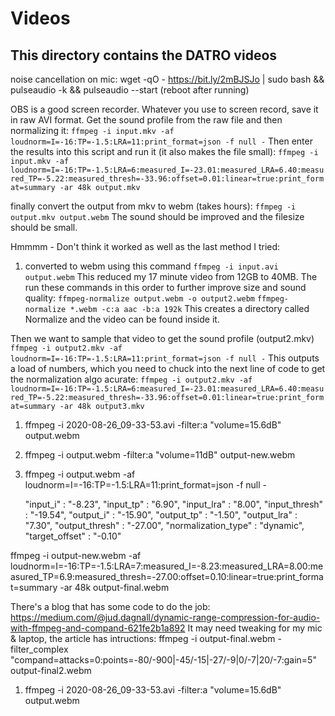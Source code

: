 # Videos

## This directory contains the DATRO videos

noise cancellation on mic: wget -qO - https://bit.ly/2mBJSJo | sudo bash && pulseaudio -k && pulseaudio --start
(reboot after running)

OBS is a good screen recorder. Whatever you use to screen record, save it in raw AVI format.
Get the sound profile from the raw file and then normalizing it:
`ffmpeg -i input.mkv -af loudnorm=I=-16:TP=-1.5:LRA=11:print_format=json -f null -`
Then enter the results into this script and run it (it also makes the file small):
`ffmpeg -i input.mkv -af loudnorm=I=-16:TP=-1.5:LRA=6:measured_I=-23.01:measured_LRA=6.40:measured_TP=-5.22:measured_thresh=-33.96:offset=0.01:linear=true:print_format=summary -ar 48k output.mkv`

finally convert the output from mkv to webm (takes hours): `ffmpeg -i output.mkv output.webm`
The sound should be improved and the filesize should be small.

Hmmmm - Don't think it worked as well as the last method I tried:

1. converted to webm using this command `ffmpeg -i input.avi output.webm`
This reduced my 17 minute video from 12GB to 40MB.
The run these commands in this order to further improve size and sound quality:
`ffmpeg-normalize output.webm -o output2.webm`
`ffmpeg-normalize *.webm -c:a aac -b:a 192k`
This creates a directory called Normalize and the video can be found inside it.

Then we want to sample that video to get the sound profile (output2.mkv)
`ffmpeg -i output2.mkv -af loudnorm=I=-16:TP=-1.5:LRA=11:print_format=json -f null -`
This outputs a load of numbers, which you need to chuck into the next line of code to get the normalization algo acurate:
`ffmpeg -i output2.mkv -af loudnorm=I=-16:TP=-1.5:LRA=6:measured_I=-23.01:measured_LRA=6.40:measured_TP=-5.22:measured_thresh=-33.96:offset=0.01:linear=true:print_format=summary -ar 48k output3.mkv`

1. ffmpeg -i 2020-08-26_09-33-53.avi -filter:a "volume=15.6dB" output.webm
2. ffmpeg -i output.webm -filter:a "volume=11dB" output-new.webm
3. ffmpeg -i output.webm -af loudnorm=I=-16:TP=-1.5:LRA=11:print_format=json -f null -

	"input_i" : "-8.23",
	"input_tp" : "6.90",
	"input_lra" : "8.00",
	"input_thresh" : "-19.54",
	"output_i" : "-15.90",
	"output_tp" : "-1.50",
	"output_lra" : "7.30",
	"output_thresh" : "-27.00",
	"normalization_type" : "dynamic",
	"target_offset" : "-0.10"

  ffmpeg -i output-new.webm -af loudnorm=I=-16:TP=-1.5:LRA=7:measured_I=-8.23:measured_LRA=8.00:measured_TP=6.9:measured_thresh=-27.00:offset=0.10:linear=true:print_format=summary -ar 48k output-final.webm

There's a blog that has some code to do the job: https://medium.com/@jud.dagnall/dynamic-range-compression-for-audio-with-ffmpeg-and-compand-621fe2b1a892
It may need tweaking for my mic & laptop, the article has intructions:
  ffmpeg -i output-final.webm -filter_complex "compand=attacks=0:points=-80/-900|-45/-15|-27/-9|0/-7|20/-7:gain=5" output-final2.webm

  1. ffmpeg -i 2020-08-26_09-33-53.avi -filter:a "volume=15.6dB" output.webm
